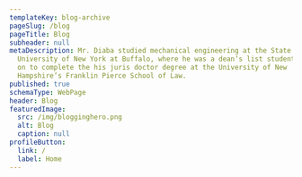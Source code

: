 ```yaml
---
templateKey: blog-archive
pageSlug: /blog
pageTitle: Blog
subheader: null
metaDescription: Mr. Diaba studied mechanical engineering at the State
  University of New York at Buffalo, where he was a dean’s list student. He went
  on to complete the his juris doctor degree at the University of New
  Hampshire’s Franklin Pierce School of Law.
published: true
schemaType: WebPage
header: Blog
featuredImage:
  src: /img/blogginghero.png
  alt: Blog
  caption: null
profileButton:
  link: /
  label: Home
---
```

